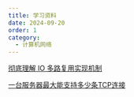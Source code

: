 ```yaml
---
title: 学习资料
date: 2024-09-20
order: 1
category:
  - 计算机网络
---
```


[彻底理解 IO 多路复用实现机制](https://juejin.cn/post/6882984260672847879)

[一台服务器最大能支持多少条TCP连接](https://juejin.cn/post/7162824884597293086)